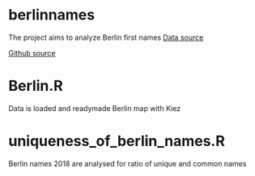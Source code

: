 # berlinnames

The project aims to analyze Berlin first names
[Data source](https://daten.berlin.de/tags/vornamen)

[Github source](https://github.com/hhnnhh/haeufige-vornamen-berlin)

# Berlin.R
Data is loaded and readymade Berlin map with Kiez 

# uniqueness_of_berlin_names.R
Berlin names 2018 are analysed for ratio of unique and common names 

# 



